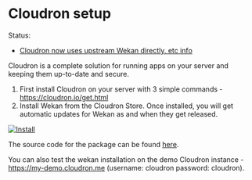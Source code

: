 # Cloudron setup

Status:
- [Cloudron now uses upstream Wekan directly, etc info](https://github.com/wekan/wekan/issues/3035)

Cloudron is a complete solution for running apps on your server and keeping them up-to-date and secure.

1. First install Cloudron on your server with 3 simple commands - https://cloudron.io/get.html
2. Install Wekan from the Cloudron Store. Once installed, you will get automatic updates for Wekan as and when they get released.

[![Install](https://cloudron.io/img/button.svg)](https://cloudron.io/button.html?app=io.wekan.cloudronapp)

The source code for the package can be found [here](https://git.cloudron.io/cloudron/wekan-app/).

You can also test the wekan installation on the demo Cloudron instance - https://my-demo.cloudron.me (username: cloudron password: cloudron).
